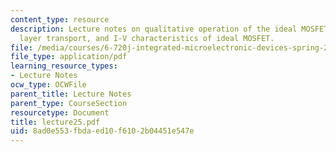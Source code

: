 ```yaml
---
content_type: resource
description: Lecture notes on qualitative operation of the ideal MOSFET, inversion
  layer transport, and I-V characteristics of ideal MOSFET.
file: /media/courses/6-720j-integrated-microelectronic-devices-spring-2007/8ad0e553fbdaed10f6102b04451e547e_lecture25.pdf
file_type: application/pdf
learning_resource_types:
- Lecture Notes
ocw_type: OCWFile
parent_title: Lecture Notes
parent_type: CourseSection
resourcetype: Document
title: lecture25.pdf
uid: 8ad0e553-fbda-ed10-f610-2b04451e547e
---
```

